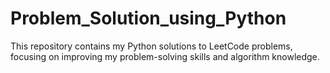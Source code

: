 # Problem_Solution_using_Python
This repository contains my Python solutions to LeetCode problems, focusing on improving my problem-solving skills and algorithm knowledge. 
